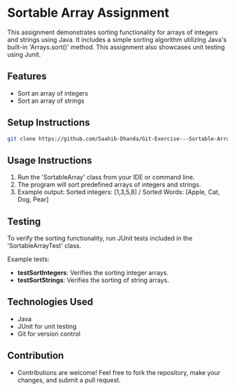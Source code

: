 # Sortable Array Assignment 
This assignment demonstrates sorting functionality for arrays of integers and strings using Java. It includes a simple sorting algorithm utilizing Java's built-in 'Arrays.sort()' method. This assignment also showcases unit testing using Junit. 

## Features 
- Sort an array of integers
- Sort an array of strings

## Setup Instructions 
 ```bash
git clone https://github.com/Saahib-Dhanda/Git-Exercise---Sortable-Array.git
```
## Usage Instructions
1. Run the 'SortableArray' class from your IDE or command line.
2. The program will sort predefined arrays of integers and strings.
3. Example output: Sorted integers: [1,3,5,8] / Sorted Words: [Apple, Cat, Dog, Pear]

## Testing 
To verify the sorting functionality, run JUnit tests included in the 'SortableArrayTest' class. 

Example tests:
- **testSortIntegers**: Verifies the sorting integer arrays.
- **testSortStrings**: Verifies the sorting of string arrays.

## Technologies Used 
- Java
- JUnit for unit testing
- Git for version control

## Contribution 
- Contributions are welcome! Feel free to fork the repository, make your changes, and submit a pull request. 

